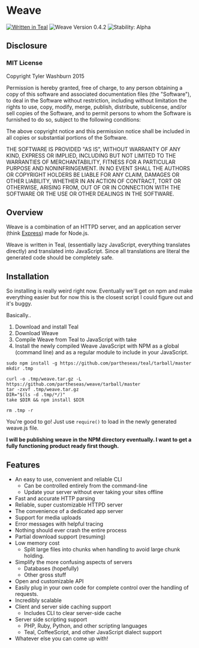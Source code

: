 # Weave

[![Written in Teal](http://img.shields.io/badge/teal-v0.3.1-62eaaa.svg?style=flat)](https://github.com/partheseas/teal)
![Weave Version 0.4.2](https://img.shields.io/badge/weave-v0.4.2-5050DD.svg?style=flat)
![Stability: Alpha](http://img.shields.io/badge/stability-alpha-f04c5e.svg?style=flat)

## Disclosure

### MIT License

Copyright Tyler Washburn 2015

Permission is hereby granted, free of charge, to any person obtaining a copy
of this software and associated documentation files (the "Software"), to deal
in the Software without restriction, including without limitation the rights
to use, copy, modify, merge, publish, distribute, sublicense, and/or sell
copies of the Software, and to permit persons to whom the Software is
furnished to do so, subject to the following conditions:

The above copyright notice and this permission notice shall be included in all
copies or substantial portions of the Software.

THE SOFTWARE IS PROVIDED "AS IS", WITHOUT WARRANTY OF ANY KIND, EXPRESS OR
IMPLIED, INCLUDING BUT NOT LIMITED TO THE WARRANTIES OF MERCHANTABILITY,
FITNESS FOR A PARTICULAR PURPOSE AND NONINFRINGEMENT. IN NO EVENT SHALL THE
AUTHORS OR COPYRIGHT HOLDERS BE LIABLE FOR ANY CLAIM, DAMAGES OR OTHER
LIABILITY, WHETHER IN AN ACTION OF CONTRACT, TORT OR OTHERWISE, ARISING FROM,
OUT OF OR IN CONNECTION WITH THE SOFTWARE OR THE USE OR OTHER DEALINGS IN THE
SOFTWARE.

## Overview

Weave is a combination of an HTTPD server, and an application server (think [Express](http://expressjs.com/)) made for Node.js.

Weave is written in Teal, (essentially lazy JavaScript, everything translates directly) and translated into JavaScript.
Since all translations are literal the generated code should be completely safe.

## Installation

So installing is really weird right now. Eventually we'll get on npm and make everything
easier but for now this is the closest script I could figure out and it's buggy.

Basically..
1. Download and install Teal  
2. Download Weave  
3. Compile Weave from Teal to JavaScript with take  
4. Install the newly compiled Weave JavaScript with NPM as a global (command line)
and as a regular module to include in your JavaScript.

```Shell
sudo npm install -g https://github.com/partheseas/teal/tarball/master
mkdir .tmp

curl -o .tmp/weave.tar.gz -L https://github.com/partheseas/weave/tarball/master
tar -zxvf .tmp/weave.tar.gz
DIR="$(ls -d .tmp/*/)"
take $DIR && npm install $DIR

rm .tmp -r
```

You're good to go! Just use `require()` to load in the newly generated weave.js file.

**I will be publishing weave in the NPM directory eventually. I want to get a fully functioning product ready first though.**

## Features

- An easy to use, convenient and reliable CLI
  - Can be controlled entirely from the command-line
  - Update your server without ever taking your sites offline
- Fast and accurate HTTP parsing
- Reliable, super customizable HTTPD server
- The convenience of a dedicated app server
- Support for media uploads
- Error messages with helpful tracing
- Nothing should ever crash the entire process
- Partial download support (resuming)
- Low memory cost
  - Split large files into chunks when handling to avoid large chunk holding.
- Simplify the more confusing aspects of servers
  - Databases (hopefully)
  - Other gross stuff
- Open and customizable API
- Easily plug in your own code for complete control over the handling of requests.
- Incredibly scalable
- Client and server side caching support
  - Includes CLI to clear server-side cache
- Server side scripting support
  - PHP, Ruby, Python, and other scripting languages
  - Teal, CoffeeScript, and other JavaScript dialect support
- Whatever else you can come up with!
